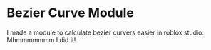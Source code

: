 # Bezier Curve Module
 I made a module to calculate bezier curvers easier in roblox studio. Mhmmmmmmm I did it!
